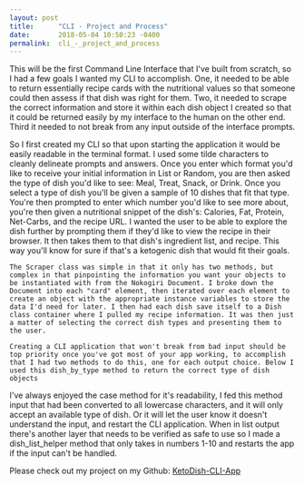 ```yaml
---
layout: post
title:      "CLI - Project and Process"
date:       2018-05-04 10:50:23 -0400
permalink:  cli_-_project_and_process
---
```



  This will be the first Command Line Interface that I've built from scratch, so I had a few goals I wanted my CLI to accomplish. One, it needed to be able to return essentially recipe cards with the nutritional values so that someone could then assess if that dish was right for them. Two, it needed to scrape the correct information and store it within each dish object I created so that it could be returned easily by my interface to the human on the other end. Third it needed to not break from any input outside of the interface prompts. 

  So I first created my CLI so that upon starting the application it would be easily readable in the terminal format. I used some tilde characters to cleanly delineate prompts and answers. Once you enter which format you'd like to receive your initial information in List or Random, you are then asked the type of dish you'd like to see: Meal, Treat, Snack, or Drink. Once you select a type of dish you'll be given a sample of 10 dishes that fit that type. You're then prompted to enter which number you'd like to see more about, you're then given a nutritional snippet of the dish's: Calories, Fat, Protein, Net-Carbs, and the recipe URL. I wanted the user to be able to explore the dish further by prompting them if they'd like to view the recipe in their browser. It then takes them to that dish's ingredient list, and recipe. This way you'll know for sure if that's a ketogenic dish that would fit their goals.
	
	The Scraper class was simple in that it only has two methods, but complex in that pinpointing the information you want your objects to be instantiated with from the Nokogiri Document. I broke down the Document into each "card" element, then iterated over each element to create an object with the appropriate instance variables to store the data I'd need for later. I then had each dish save itself to a Dish class container where I pulled my recipe information. It was then just a matter of selecting the correct dish types and presenting them to the user.
	
	Creating a CLI application that won't break from bad input should be top priority once you've got most of your app working, to accomplish that I had two methods to do this, one for each output choice. Below I used this dish_by_type method to return the correct type of dish objects
I've always enjoyed the case method for it's readability, I fed this method input that had been converted to all lowercase characters, and it will only accept an available type of dish. Or it will let the user know it doesn't understand the input, and restart the CLI application. When in list output there's another layer that needs to be verified as safe to use so I made a dish_list_helper method that only takes in numbers 1-10 and restarts the app if the input can't be handled.


Please check out my project on my Github: [KetoDish-CLI-App](https://github.com/AndrewKairys/GetDish-cli-app)
